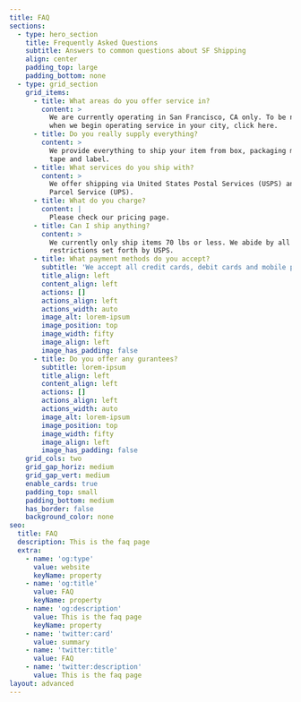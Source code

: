 ```yaml
---
title: FAQ
sections:
  - type: hero_section
    title: Frequently Asked Questions
    subtitle: Answers to common questions about SF Shipping
    align: center
    padding_top: large
    padding_bottom: none
  - type: grid_section
    grid_items:
      - title: What areas do you offer service in?
        content: >
          We are currently operating in San Francisco, CA only. To be notified
          when we begin operating service in your city, click here.
      - title: Do you really supply everything?
        content: >
          We provide everything to ship your item from box, packaging materials,
          tape and label.
      - title: What services do you ship with?
        content: >
          We offer shipping via United States Postal Services (USPS) and United
          Parcel Service (UPS).
      - title: What do you charge?
        content: |
          Please check our pricing page.
      - title: Can I ship anything?
        content: >
          We currently only ship items 70 lbs or less. We abide by all shipping
          restrictions set forth by USPS.
      - title: What payment methods do you accept?
        subtitle: 'We accept all credit cards, debit cards and mobile payments.'
        title_align: left
        content_align: left
        actions: []
        actions_align: left
        actions_width: auto
        image_alt: lorem-ipsum
        image_position: top
        image_width: fifty
        image_align: left
        image_has_padding: false
      - title: Do you offer any gurantees?
        subtitle: lorem-ipsum
        title_align: left
        content_align: left
        actions: []
        actions_align: left
        actions_width: auto
        image_alt: lorem-ipsum
        image_position: top
        image_width: fifty
        image_align: left
        image_has_padding: false
    grid_cols: two
    grid_gap_horiz: medium
    grid_gap_vert: medium
    enable_cards: true
    padding_top: small
    padding_bottom: medium
    has_border: false
    background_color: none
seo:
  title: FAQ
  description: This is the faq page
  extra:
    - name: 'og:type'
      value: website
      keyName: property
    - name: 'og:title'
      value: FAQ
      keyName: property
    - name: 'og:description'
      value: This is the faq page
      keyName: property
    - name: 'twitter:card'
      value: summary
    - name: 'twitter:title'
      value: FAQ
    - name: 'twitter:description'
      value: This is the faq page
layout: advanced
---
```

